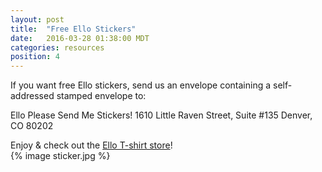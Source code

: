 ```yaml
---
layout: post
title:  "Free Ello Stickers"
date:   2016-03-28 01:38:00 MDT
categories: resources
position: 4
---
```


If you want free Ello stickers, send us an envelope containing a self-addressed stamped envelope to:

Ello Please Send Me Stickers!
1610 Little Raven Street, Suite #135
Denver, CO 80202

Enjoy & check out the [Ello T-shirt store](http://ello.threadless.com/#/)!
<br>
{% image sticker.jpg %}
